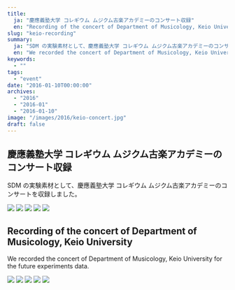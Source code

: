 ```yaml
---
title:
  ja: "慶應義塾大学 コレギウム ムジクム古楽アカデミーのコンサート収録"
  en: "Recording of the concert of Department of Musicology, Keio University"
slug: "keio-recording"
summary:
  ja: "SDM の実験素材として、慶應義塾大学 コレギウム ムジクム古楽アカデミーのコンサートを収録しました。"
  en: "We recorded the concert of Department of Musicology, Keio University for the future experiments data."
keywords:
  - ""
tags:
  - "event"
date: "2016-01-10T00:00:00"
archives:
  - "2016"
  - "2016-01"
  - "2016-01-10"
image: "/images/2016/keio-concert.jpg"
draft: false
---
```


<!-- 日本語記事ここから -->
<section lang="ja" v-if="$context.locale === 'ja-jp'">

# 慶應義塾大学 コレギウム ムジクム古楽アカデミーのコンサート収録

SDM の実験素材として、慶應義塾大学 コレギウム ムジクム古楽アカデミーのコンサートを収録しました。

<div class="grid grid-rows-2 grid-cols-3 gap-4">
  <a href="/images/2016/keio-collegium-2016/photo-1.jpg"><img src="/images/2016/keio-collegium-2016/photo-1.jpg" /></a>
  <a href="/images/2016/keio-collegium-2016/photo-2.jpg"><img src="/images/2016/keio-collegium-2016/photo-2.jpg" /></a>
  <a href="/images/2016/keio-collegium-2016/photo-3.jpg"><img src="/images/2016/keio-collegium-2016/photo-3.jpg" /></a>
  <a href="/images/2016/keio-collegium-2016/photo-4.jpg"><img src="/images/2016/keio-collegium-2016/photo-4.jpg" /></a>
  <a href="/images/2016/keio-collegium-2016/photo-5.jpg"><img src="/images/2016/keio-collegium-2016/photo-5.jpg" /></a>
</div>

</section>
<!-- 日本語記事ここまで -->

<!-- English article start -->
<section lang="en" v-else>

# Recording of the concert of Department of Musicology, Keio University

We recorded the concert of Department of Musicology, Keio University for the future experiments data.

<div class="grid grid-rows-2 grid-cols-3 gap-4">
  <a href="/images/2016/keio-collegium-2016/photo-1.jpg"><img src="/images/2016/keio-collegium-2016/photo-1.jpg" /></a>
  <a href="/images/2016/keio-collegium-2016/photo-2.jpg"><img src="/images/2016/keio-collegium-2016/photo-2.jpg" /></a>
  <a href="/images/2016/keio-collegium-2016/photo-3.jpg"><img src="/images/2016/keio-collegium-2016/photo-3.jpg" /></a>
  <a href="/images/2016/keio-collegium-2016/photo-4.jpg"><img src="/images/2016/keio-collegium-2016/photo-4.jpg" /></a>
  <a href="/images/2016/keio-collegium-2016/photo-5.jpg"><img src="/images/2016/keio-collegium-2016/photo-5.jpg" /></a>
</div>

</section>
<!-- English article end -->
